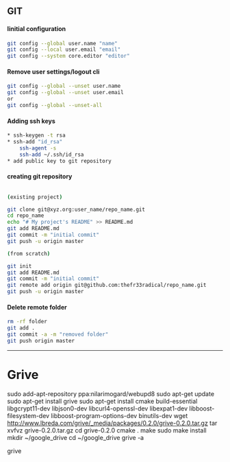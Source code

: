 ## GIT
#### Iinitial configuration
```sh
git config --global user.name "name"
git config --local user.email "email"
git config --system core.editor "editor"
```
#### Remove user settings/logout cli
```sh
git config --global --unset user.name
git config --global --unset user.email
or 
git config --global --unset-all
```
####  Adding ssh keys 
```sh
* ssh-keygen -t rsa 
* ssh-add "id_rsa"
    ssh-agent -s
    ssh-add ~/.ssh/id_rsa
* add public key to git repository
```
#### creating git repository 
```sh

(existing project)

git clone git@xyz.org:user_name/repo_name.git
cd repo_name
echo "# My project's README" >> README.md
git add README.md
git commit -m "initial commit"
git push -u origin master

(from scratch)

git init
git add README.md
git commit -m "initial commit"
git remote add origin git@github.com:thefr33radical/repo_name.git
git push -u origin master
```

#### Delete remote folder
```sh
rm -rf folder
git add .
git commit -a -m "removed folder"
git push origin master
```


--------------------------------------------------------------------------------------------------
# Grive

sudo add-apt-repository ppa:nilarimogard/webupd8
sudo apt-get update
sudo apt-get install grive
sudo apt-get install cmake build-essential libgcrypt11-dev libjson0-dev libcurl4-openssl-dev libexpat1-dev libboost-filesystem-dev libboost-program-options-dev binutils-dev
wget http://www.lbreda.com/grive/_media/packages/0.2.0/grive-0.2.0.tar.gz
tar xvfvz grive-0.2.0.tar.gz
cd grive-0.2.0
cmake .
make
sudo make install
mkdir ~/google_drive
cd ~/google_drive
grive -a

grive


